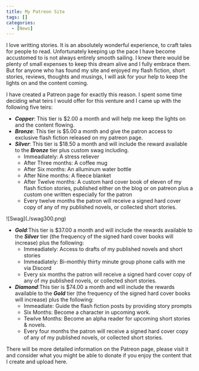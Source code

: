 ```yaml
---
title: My Patreon Site
tags: []
categories:
  - [News]
---
```

I love writting stories.  It is an absolutely wonderful experience, to craft tales for people to read.  Unfortunately keeping up the pace I have become accustomed to is not always entirely smooth sailing.  I knew there would be plenty of small expenses to keep this dream alive and I fully embrace them.  But for anyone who has found my site and enjoyed my flash fiction, short stories, reviews, thoughts and musings, I will ask for your help to keep the lights on and the content coming.<!-- more -->

I have created a Patreon page for exactly this reason.  I spent some time deciding what teirs I would offer for this venture and I came up with the following five teirs:

* ***Copper***: This tier is $2.00 a month and will help me keep the lights on and the content flowing.
* ***Bronze***: This tier is $5.00 a month and give the patron access to exclusive flash fiction released on my patreon page.
* ***Silver***: This tier is $18.50 a month and will include the reward available to the ***Bronze*** tier plus custom swag including.
  * Immeadiately: A stress reliever
  * After Three months: A coffee mug
  * After Six months: An alluminum water bottle
  * After Nine months: A fleece blanket
  * After Twelve months: A custom hard cover book of eleven of my flash fiction stories, published either on the blog or on patreon plus a custom one written especially for the patron
  * Every twelve months the patron will receive a signed hard cover copy of any of my published novels, or collected short stories.
  
<div class="clear-both center">![Swag](./swag300.png)</div>

* ***Gold***:This tier is $37.00 a month and will include the rewards available to the ***Silver*** tier (the frequency of the signed hard cover books will increase) plus the following:
  * Immeadiately: Access to drafts of my published novels and short stories
  * Immeadiately: Bi-monthly thirty minute group phone calls with me via Discord
  * Every six months the patron will receive a signed hard cover copy of any of my published novels, or collected short stories.  
* ***Diamond***:This tier is $74.00 a month and will include the rewards available to the ***Gold*** tier (the frequency of the signed hard cover books will increase) plus the following:
  * Immeadiate: Guide the flash fiction posts by providing story prompts
  * Six Months: Become a character in upcoming work.
  * Tewlve Months: Become an alpha reader for upcoming short stories & novels.    
  * Every four months the patron will receive a signed hard cover copy of any of my published novels, or collected short stories. 

There will be more detailed information on the Patreon page, please visit it and consider what you might be able to donate if you enjoy the content that I create and upload here.